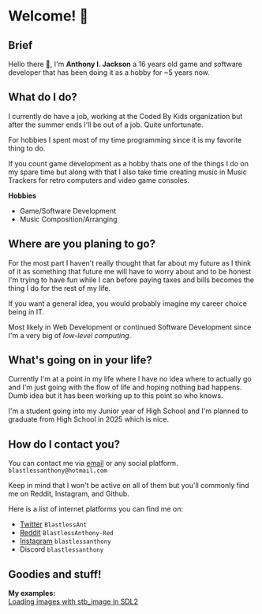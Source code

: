 # Welcome! 👋

## Brief

Hello there 👋, I'm **Anthony I. Jackson** a 16 years old game and software developer that has been doing it as a hobby for ~5 years now.

## What do I do?

I currently do have a job, working at the Coded By Kids organization but after the summer ends I'll be out of a job. Quite unfortunate.

For hobbies I spent most of my time programming since it is my favorite thing to do.

If you count game development as a hobby thats one of the things I do on my spare time but along with that I also take time creating music in Music Trackers for retro computers and video game consoles.

**Hobbies**
* Game/Software Development
* Music Composition/Arranging

## Where are you planing to go?

For the most part I haven't really thought that far about my future as I think of it as something that future me will have to worry about and to be honest I'm trying to have fun while I can before paying taxes and bills becomes the thing I do for the rest of my life.

If you want a general idea, you would probably imagine my career choice being in IT.

Most likely in Web Development or continued Software Development since I'm a very big of *low-level computing*.

## What's going on in your life?
Currently I'm at a point in my life where I have no idea where to actually go and I'm just going with the flow
of life and hoping nothing bad happens. Dumb idea but it has been working up to this point so who knows.

I'm a student going into my Junior year of High School and I'm planned to graduate from High School in 2025 which is nice.

## How do I contact you?

You can contact me via [email](mailto:blastlessanthony@hotmail.com) or any social platform.
`blastlessanthony@hotmail.com`

Keep in mind that I won't be active on all of them but you'll commonly find me
on Reddit, Instagram, and Github.

Here is a list of internet platforms you can find me on:
* [Twitter](https://twitter.com/BlastlessAnt) `BlastlessAnt`
* [Reddit](https://www.reddit.com/user/BlastlessAnthony-Red) `BlastlessAnthony-Red`
* [Instagram](https://www.instagram.com/blastlessanthony) `blastlessanthony`
* Discord `blastlessanthony`  
  
## Goodies and stuff!
  
**My examples:**  
[Loading images with stb_image in SDL2](https://github.com/BlastlessAnthony/SDL2-stb_image-Example)
